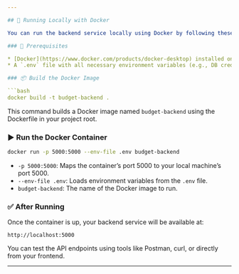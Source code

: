 ```yaml
---

## 🐳 Running Locally with Docker

You can run the backend service locally using Docker by following these steps:

### 🔧 Prerequisites

* [Docker](https://www.docker.com/products/docker-desktop) installed on your machine.
* A `.env` file with all necessary environment variables (e.g., DB credentials, API keys).

### 📦 Build the Docker Image

```bash
docker build -t budget-backend .
```

This command builds a Docker image named `budget-backend` using the Dockerfile in your project root.

### ▶️ Run the Docker Container

```bash
docker run -p 5000:5000 --env-file .env budget-backend
```

* `-p 5000:5000`: Maps the container’s port 5000 to your local machine’s port 5000.
* `--env-file .env`: Loads environment variables from the `.env` file.
* `budget-backend`: The name of the Docker image to run.

### ✅ After Running

Once the container is up, your backend service will be available at:

```
http://localhost:5000
```

You can test the API endpoints using tools like Postman, curl, or directly from your frontend.

---
```



